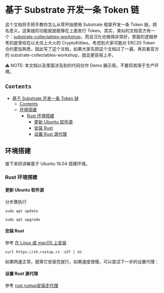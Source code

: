 # 基于 Substrate 开发一条 Token 链

这个文档将手把手教你怎么从零开始使用 Substrate 框架开发一条 Token 链。顾名思义，这条链的功能就是能够在上面发行 Token。其实，类似的文档官方有一个：[substrate-collectables-workshop](https://substrate.dev/substrate-collectables-workshop/#/)，而且汉化也做得非常好，里面的逻辑参考的是曾经在以太坊上大火的 CryptoKitties。考虑到大家可能对 ERC20 Token 合约更加熟悉，因此写了这个文档，如果大家先把这个文档过了一遍，再去看官方的 substrate-collectables-workshop，就会更容易上手。

⚠️ NOTE: 本文档以及里面涉及到的代码仅作 Demo 展示用，不要将其用于生产环境。

## `Contents`
- [基于 Substrate 开发一条 Token 链](#%e5%9f%ba%e4%ba%8e-substrate-%e5%bc%80%e5%8f%91%e4%b8%80%e6%9d%a1-token-%e9%93%be)
  - [Contents](#contents)
  - [环境搭建](#%e7%8e%af%e5%a2%83%e6%90%ad%e5%bb%ba)
    - [Rust 环境搭建](#rust-%e7%8e%af%e5%a2%83%e6%90%ad%e5%bb%ba)
      - [更新 Ubuntu 软件源](#%e6%9b%b4%e6%96%b0-ubuntu-%e8%bd%af%e4%bb%b6%e6%ba%90)
      - [安装 Rust](#%e5%ae%89%e8%a3%85-rust)
      - [设置 Rust 源代理](#%e8%ae%be%e7%bd%ae-rust-%e6%ba%90%e4%bb%a3%e7%90%86)

## 环境搭建

接下来将讲解基于 Ubuntu 16.04 搭建环境。

### Rust 环境搭建

#### 更新 Ubuntu 软件源

分步骤执行
```shell
sudo apt update

sudo apt upgrade
```

#### 安装 Rust
参考 [在 Linux 或 macOS 上安装](https://rustlang-cn.org/office/rust/book/getting-started/ch01-01-installation.html#%E5%9C%A8-linux-%E6%88%96-macos-%E4%B8%8A%E5%AE%89%E8%A3%85-rustup)
```shell
curl https://sh.rustup.rs -sSf | sh
```
如果网速正常，就等它安装完就行，如果速度很慢，可以尝试下一步的设置代理：

#### 设置 Rust 源代理
参考 [rust rustup安装走代理](https://blog.csdn.net/bu2_int/article/details/79758960)
